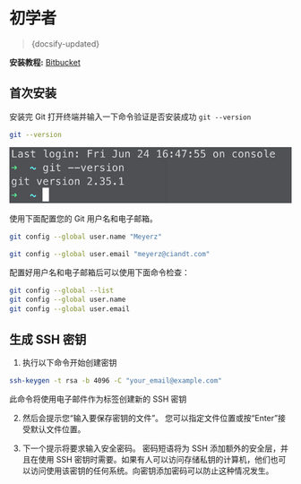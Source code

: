 # 初学者
> {docsify-updated}

**安装教程:** [Bitbucket](https://www.atlassian.com/git/tutorials/install-git#mac-os-x)



## 首次安装
安装完 Git 打开终端并输入一下命令验证是否安装成功 `git --version`

```bash
git --version
```

![image-20220625105758977](./assets/images/image-20220625105758977.png)

使用下面配置您的 Git 用户名和电子邮箱。

```bash
git config --global user.name "Meyerz"
```

```bash
git config --global user.email "meyerz@ciandt.com"
```

配置好用户名和电子邮箱后可以使用下面命令检查：

```bash
git config --global --list
git config --global user.name
git config --global user.email
```

## 生成 SSH 密钥
1. 执行以下命令开始创建密钥

```bash
ssh-keygen -t rsa -b 4096 -C "your_email@example.com"
```
此命令将使用电子邮件作为标签创建新的 SSH 密钥

2. 然后会提示您“输入要保存密钥的文件”。
您可以指定文件位置或按“Enter”接受默认文件位置。

3. 下一个提示将要求输入安全密码。
密码短语将为 SSH 添加额外的安全层，并且在使用 SSH 密钥时需要。如果有人可以访问存储私钥的计算机，他们也可以访问使用该密钥的任何系统。向密钥添加密码可以防止这种情况发生。